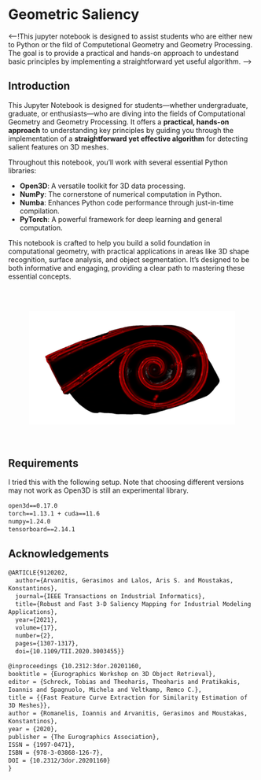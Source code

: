 # Geometric Saliency

<--!This jupyter notebook is designed to assist students who are either new to Python or the fild of Computetional Geometry and Geometry Processing. The goal is to provide a practical and hands-on approach to undestand basic principles by implementing a straightforward yet useful algorithm. 
-->

## Introduction

This Jupyter Notebook is designed for students—whether undergraduate, graduate, or enthusiasts—who are diving into the fields of Computational Geometry and Geometry Processing. It offers a **practical, hands-on approach** to understanding key principles by guiding you through the implementation of a **straightforward yet effective algorithm** for detecting salient features on 3D meshes.

Throughout this notebook, you’ll work with several essential Python libraries:
- **Open3D**: A versatile toolkit for 3D data processing.
- **NumPy**: The cornerstone of numerical computation in Python.
- **Numba**: Enhances Python code performance through just-in-time compilation.
- **PyTorch**: A powerful framework for deep learning and general computation.

This notebook is crafted to help you build a solid foundation in computational geometry, with practical applications in areas like 3D shape recognition, surface analysis, and object segmentation. It’s designed to be both informative and engaging, providing a clear path to mastering these essential concepts.
 
<br/><br/>
<div align="center">
    <img src = "./resources/img/saliency_vis.png", width = 420, aligh=center />
</div>
<br/><br/>

## Requirements

I tried this with the following setup. Note that choosing different versions may not work as Open3D is still an experimental library.

```
open3d==0.17.0
torch==1.13.1 + cuda==11.6
numpy=1.24.0
tensorboard==2.14.1
```

## Acknowledgements
```
@ARTICLE{9120202,
  author={Arvanitis, Gerasimos and Lalos, Aris S. and Moustakas, Konstantinos},
  journal={IEEE Transactions on Industrial Informatics}, 
  title={Robust and Fast 3-D Saliency Mapping for Industrial Modeling Applications}, 
  year={2021},
  volume={17},
  number={2},
  pages={1307-1317},
  doi={10.1109/TII.2020.3003455}}
```
```
@inproceedings {10.2312:3dor.20201160,
booktitle = {Eurographics Workshop on 3D Object Retrieval},
editor = {Schreck, Tobias and Theoharis, Theoharis and Pratikakis, Ioannis and Spagnuolo, Michela and Veltkamp, Remco C.},
title = {{Fast Feature Curve Extraction for Similarity Estimation of 3D Meshes}},
author = {Romanelis, Ioannis and Arvanitis, Gerasimos and Moustakas, Konstantinos},
year = {2020},
publisher = {The Eurographics Association},
ISSN = {1997-0471},
ISBN = {978-3-03868-126-7},
DOI = {10.2312/3dor.20201160}
}
```
